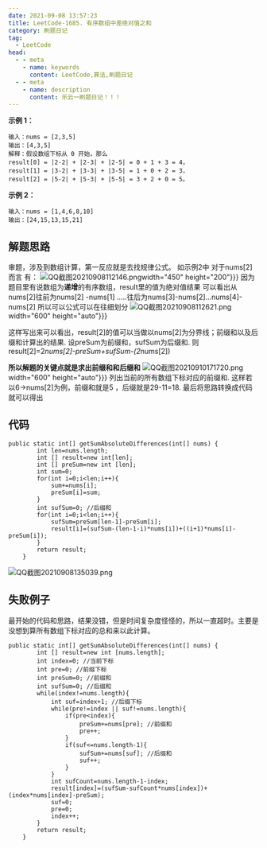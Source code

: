 ```yaml
---
date: 2021-09-08 13:57:23
title: LeetCode-1685. 有序数组中差绝对值之和
category: 刷题日记
tag:
  - LeetCode
head:
  - - meta
    - name: keywords
      content: LeetCode,算法,刷题日记
  - - meta
    - name: description
      content: 乐云一刷题日记！！！
---
```

**示例 1：**
```
输入：nums = [2,3,5]
输出：[4,3,5]
解释：假设数组下标从 0 开始，那么
result[0] = |2-2| + |2-3| + |2-5| = 0 + 1 + 3 = 4，
result[1] = |3-2| + |3-3| + |3-5| = 1 + 0 + 2 = 3，
result[2] = |5-2| + |5-3| + |5-5| = 3 + 2 + 0 = 5。
```
**示例 2：**
```
输入：nums = [1,4,6,8,10]
输出：[24,15,13,15,21]
```
## 解题思路
审题，涉及到数组计算，第一反应就是去找规律公式。
如示例2中  对于nums[2]而言 有：
![QQ截图20210908112146.png](https://www.leyuna.xyz/image/2021-09-08/QQ截图20210908112146.png)width="450" height="200"}}}
因为题目里有说数组为**递增**的有序数组，result里的值为绝对值结果
可以看出从nums[2]往前为nums[2] -nums[1] .....往后为nums[3]-nums[2]...nums[4]-nums[2]
所以可以公式可以在往细划分
![QQ截图20210908112621.png](https://www.leyuna.xyz/image/2021-09-08/QQ截图20210908112621.png)width="600" height="auto"}}}

这样写出来可以看出，result[2]的值可以当做以nums[2]为分界线；前缀和以及后缀和计算出的结果.
设preSum为前缀和，sufSum为后缀和.
则result[2]=2*nums[2]-preSum+sufSum-(2*nums[2])

**所以解题的关键点就是求出前缀和和后缀和**
![QQ截图20210910171720.png](https://www.leyuna.xyz/image/2021-09-10/QQ截图20210910171720.png)width="600" height="auto"}}}
列出当前的所有数组下标对应的前缀和.
这样若以6->nums[2]为例，前缀和就是5  ，后缀就是29-11=18.
最后将思路转换成代码就可以得出
## 代码
```
public static int[] getSumAbsoluteDifferences(int[] nums) {
        int len=nums.length;
        int [] result=new int[len];
        int [] preSum=new int [len];
        int sum=0;
        for(int i=0;i<len;i++){
            sum+=nums[i];
            preSum[i]=sum;
        }
        int sufSum=0; //后缀和
        for(int i=0;i<len;i++){
            sufSum=preSum[len-1]-preSum[i];
            result[i]=(sufSum-(len-1-i)*nums[i])+((i+1)*nums[i]-preSum[i]);
        }
        return result;
    }
```
![QQ截图20210908135039.png](https://www.leyuna.xyz/image/2021-09-08/QQ截图20210908135039.png)

## 失败例子
最开始的代码和思路，结果没错，但是时间复杂度怪怪的，所以一直超时。主要是没想到算所有数组下标对应的总和来以此计算。
```
public static int[] getSumAbsoluteDifferences(int[] nums) {
        int [] result=new int [nums.length];
        int index=0; //当前下标
        int pre=0; //前缀下标
        int preSum=0; //前缀和
        int sufSum=0; //后缀和
        while(index!=nums.length){
            int suf=index+1; //后缀下标
            while(pre!=index || suf!=nums.length){
                if(pre<index){
                    preSum+=nums[pre]; //前缀和
                    pre++;
                }
                if(suf<=nums.length-1){
                    sufSum+=nums[suf]; //后缀和
                    suf++;
                }
            }
            int sufCount=nums.length-1-index;
            result[index]=(sufSum-sufCount*nums[index])+(index*nums[index]-preSum);
            suf=0;
            pre=0;
            index++;
        }
        return result;
    }
```
